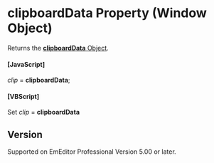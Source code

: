 # clipboardData Property (Window Object)

Returns the [**clipboardData** Object](../clipboarddata/index).

#### \[JavaScript\]

_clip_ = **clipboardData**;

#### \[VBScript\]

Set _clip_ = **clipboardData**

## Version

Supported on EmEditor Professional Version 5.00 or later.
